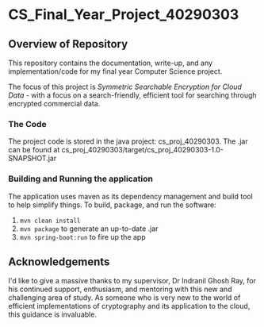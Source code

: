 # CS_Final_Year_Project_40290303

## Overview of Repository
This repository contains the documentation, write-up, and any implementation/code for my final year Computer Science project.

The focus of this project is *Symmetric Searchable Encryption for Cloud Data* - with a focus on a search-friendly, efficient tool for searching through encrypted commercial data.


### The Code
The project code is stored in the java project: cs_proj_40290303.
The .jar can be found at cs_proj_40290303/target/cs_proj_40290303-1.0-SNAPSHOT.jar

### Building and Running the application
The application uses maven as its dependency management and build tool to help simplify things. 
To build, package, and run the software:
1.  ```mvn clean install``` 
2.  ```mvn package``` to generate an up-to-date .jar
3.  ```mvn spring-boot:run``` to fire up the app


## Acknowledgements
I'd like to give a massive thanks to my supervisor, Dr Indranil Ghosh Ray, for his continued support, enthusiasm, and mentoring with this new and challenging area of study. 
As someone who is very new to the world of efficient implementations of cryptography and its application to the cloud, this guidance is invaluable.



